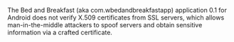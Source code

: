 The Bed and Breakfast (aka com.wbedandbreakfastapp) application 0.1 for Android does not verify X.509 certificates from SSL servers, which allows man-in-the-middle attackers to spoof servers and obtain sensitive information via a crafted certificate.
